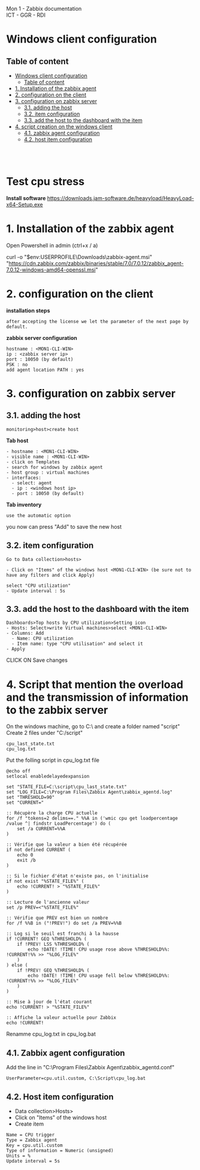 Mon 1 - Zabbix documentation <br>
ICT - GGR - RDI

# Windows client configuration

## Table of content
- [Windows client configuration](#windows-client-configuration)
  - [Table of content](#table-of-content)
- [1. Installation of the zabbix agent](#1-installation-of-the-zabbix-agent)
- [2. configuration on the client](#2-configuration-on-the-client)
- [3. configuration on zabbix server](#3-configuration-on-zabbix-server)
  - [3.1. adding the host](#31-adding-the-host)
  - [3.2. item configuration](#32-item-configuration)
  - [3.3. add the host to the dashboard with the item](#33-add-the-host-to-the-dashboard-with-the-item)
- [4. script creation on the windows client](#4-script-creation-on-the-windows-client)
  - [4.1. zabbix agent configuration](#41-zabbix-agent-configuration)
  - [4.2. host item configuration](#42-host-item-configuration)


<br>
<br>


# Test cpu stress

**Install software**
https://downloads.jam-software.de/heavyload/HeavyLoad-x64-Setup.exe

# 1. Installation of the zabbix agent

Open Powershell in admin (ctrl+x / a)

curl -o "$env:USERPROFILE\Downloads\zabbix-agent.msi" "https://cdn.zabbix.com/zabbix/binaries/stable/7.0/7.0.12/zabbix_agent-7.0.12-windows-amd64-openssl.msi"

# 2. configuration on the client

**installation steps**
```
after accepting the license we let the parameter of the next page by default.
```
**zabbix server configuration**
```
hostname : <MON1-CLI-WIN>
ip : <zabbix server ip>
port : 10050 (by default)
PSK : no
add agent location PATH : yes
```
# 3. configuration on zabbix server

## 3.1. adding the host
```
monitoring>host>create host
```
**Tab host**
```
- hostname : <MON1-CLI-WIN>
- visible name : <MON1-CLI-WIN>
- click on Templates
- search for windows by zabbix agent
- host group : virtual machines
- interfaces:
  - select: agent
  - ip : <windows host ip>
  - port : 10050 (by default)
```

**Tab inventory**
```
use the automatic option
```
you now can press "Add" to save the new host

## 3.2. item configuration
```
Go to Data collection>hosts>

- Click on "Items" of the windows host <MON1-CLI-WIN> (be sure not to have any filters and click Apply)

select "CPU utilization"
- Update interval : 5s
```

## 3.3. add the host to the dashboard with the item
```
Dashboards>Top hosts by CPU utilization>Setting icon
- Hosts: Select>write Virtual machines>select <MON1-CLI-WIN>
- Columns: Add
  - Name: CPU utilization
  - Item name: type "CPU utilisation" and select it
- Apply
```
CLICK ON Save changes

# 4. Script that mention the overload and the transmission of information to the zabbix server
On the windows machine, go to C:\ and create a folder named "script"
Create 2 files under "C:/script"
```
cpu_last_state.txt
cpu_log.txt
```
Put the folling script in cpu_log.txt file
```
@echo off
setlocal enabledelayedexpansion

set "STATE_FILE=C:\script\cpu_last_state.txt"
set "LOG_FILE=C:\Program Files\Zabbix Agent\zabbix_agentd.log"
set "THRESHOLD=90"
set "CURRENT="

:: Récupère la charge CPU actuelle
for /f "tokens=2 delims==." %%A in ('wmic cpu get loadpercentage /value ^| findstr LoadPercentage') do (
    set /a CURRENT=%%A
)

:: Vérifie que la valeur a bien été récupérée
if not defined CURRENT (
    echo 0
    exit /b
)

:: Si le fichier d'état n'existe pas, on l'initialise
if not exist "%STATE_FILE%" (
    echo !CURRENT! > "%STATE_FILE%"
)

:: Lecture de l'ancienne valeur
set /p PREV=<"%STATE_FILE%"

:: Vérifie que PREV est bien un nombre
for /f %%B in ("!PREV!") do set /a PREV=%%B

:: Log si le seuil est franchi à la hausse
if !CURRENT! GEQ %THRESHOLD% (
    if !PREV! LSS %THRESHOLD% (
        echo !DATE! !TIME! CPU usage rose above %THRESHOLD%%: !CURRENT!%% >> "%LOG_FILE%"
    )
) else (
    if !PREV! GEQ %THRESHOLD% (
        echo !DATE! !TIME! CPU usage fell below %THRESHOLD%%: !CURRENT!%% >> "%LOG_FILE%"
    )
)

:: Mise à jour de l'état courant
echo !CURRENT! > "%STATE_FILE%"

:: Affiche la valeur actuelle pour Zabbix
echo !CURRENT!
```

Renamme cpu_log.txt in cpu_log.bat

## 4.1. Zabbix agent configuration

Add the line in "C:\Program Files\Zabbix Agent\zabbix_agentd.conf"
```
UserParameter=cpu.util.custom, C:\Script\cpu_log.bat
```

## 4.2. Host item configuration

- Data collection>Hosts>
- Click on "Items" of the windows host <MON1-CLI-WIN>
- Create item
```
Name = CPU trigger
Type = Zabbix agent
Key = cpu.util.custom
Type of information = Numeric (unsigned)
Units = %
Update interval = 5s
```
